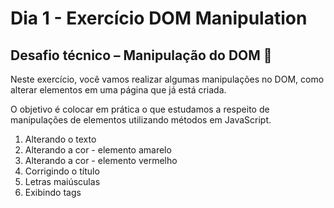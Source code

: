 # Dia 1 - Exercício DOM Manipulation

## Desafio técnico – Manipulação do DOM 🚀

Neste exercício, você vamos realizar algumas manipulações no DOM, como alterar elementos em uma página que já está criada.

O objetivo é colocar em prática o que estudamos a respeito de manipulações de elementos utilizando métodos em JavaScript.

1. Alterando o texto
2. Alterando a cor - elemento amarelo
3. Alterando a cor - elemento vermelho
4. Corrigindo o título
5. Letras maiúsculas
6. Exibindo tags
